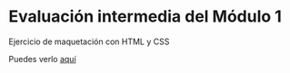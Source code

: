 # Evaluación intermedia del Módulo 1
Ejercicio de maquetación con HTML y CSS 

Puedes verlo [aquí](http://monilamas.github.io/modulo-1-evaluacion-intermedia-moniLamas/)
